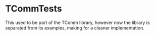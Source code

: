 # TCommTests

This used to be part of the TComm library, however now the library is separated from its examples, making for a cleaner implementation.
